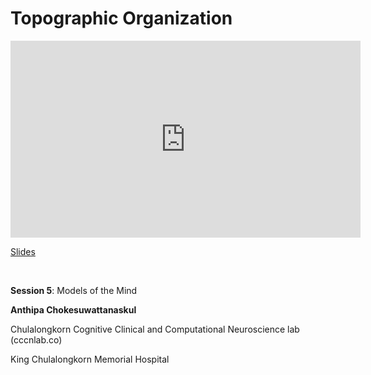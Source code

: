 # Topographic Organization

<iframe width="560" height="315" src="https://www.youtube.com/embed/bOygVTJMJvU" title="YouTube video player" frameborder="0" allow="accelerometer; autoplay; clipboard-write; encrypted-media; gyroscope; picture-in-picture; web-share" allowfullscreen></iframe>

[Slides](https://drive.google.com/file/d/1OHs_3eGBANF9eqp-K0_IYB3vsNZlZTNh/view?usp=drive_link)

<br>

**Session 5**: Models of the Mind

**Anthipa Chokesuwattanaskul**

Chulalongkorn Cognitive Clinical and Computational Neuroscience lab (cccnlab.co)

King Chulalongkorn Memorial Hospital

